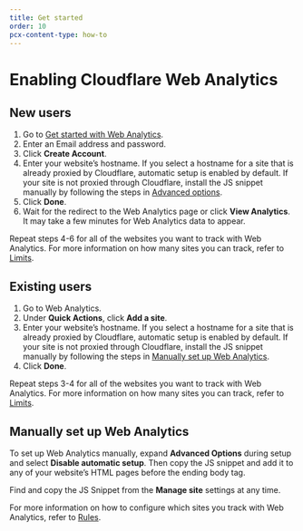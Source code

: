 ```yaml
---
title: Get started
order: 10
pcx-content-type: how-to
---
```


# Enabling Cloudflare Web Analytics

## New users

1. Go to [Get started with Web Analytics](https://dash.cloudflare.com/sign-up/web-analytics).
1. Enter an Email address and password.
1. Click **Create Account**.
2. Enter your website’s hostname. If you select a hostname for a site that is already proxied by Cloudflare, automatic setup is enabled by default. If your site is not proxied through Cloudflare, install the JS snippet manually by following the steps in [Advanced options](../getting-started/#advanced-options).
3. Click **Done**.
4. Wait for the redirect to the Web Analytics page or click **View Analytics**. It may take a few minutes for Web Analytics data to appear.

Repeat steps 4-6 for all of the websites you want to track with Web Analytics. For more information on how many sites you can track, refer to [Limits](../understanding-web-analytics/limits/).

## Existing users

1. Go to Web Analytics.
2. Under **Quick Actions**, click **Add a site**.
3. Enter your website’s hostname. If you select a hostname for a site that is already proxied by Cloudflare, automatic setup is enabled by default. If your site is not proxied through Cloudflare, install the JS snippet manually by following the steps in [Manually set up Web Analytics](../getting-started/#web-analytics).
4. Click **Done**.

Repeat steps 3-4 for all of the websites you want to track with Web Analytics. For more information on how many sites you can track, refer to [Limits](../understanding-web-analytics/limits/).

## Manually set up Web Analytics

To set up Web Analytics manually, expand **Advanced Options** during setup and select **Disable automatic setup**. Then copy the JS snippet and add it to any of your website’s HTML pages before the ending body tag.

Find and copy the JS Snippet from the **Manage site** settings at any time.

For more information on how to configure which sites you track with Web Analytics, refer to [Rules](../understanding-web-analytics/rules/).